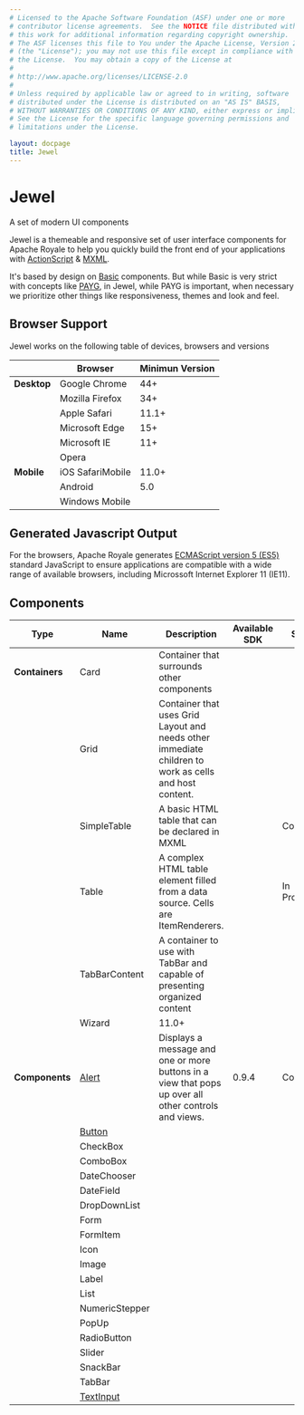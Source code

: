 ```yaml
---
# Licensed to the Apache Software Foundation (ASF) under one or more
# contributor license agreements.  See the NOTICE file distributed with
# this work for additional information regarding copyright ownership.
# The ASF licenses this file to You under the Apache License, Version 2.0
# (the "License"); you may not use this file except in compliance with
# the License.  You may obtain a copy of the License at
# 
# http://www.apache.org/licenses/LICENSE-2.0
# 
# Unless required by applicable law or agreed to in writing, software
# distributed under the License is distributed on an "AS IS" BASIS,
# WITHOUT WARRANTIES OR CONDITIONS OF ANY KIND, either express or implied.
# See the License for the specific language governing permissions and
# limitations under the License.

layout: docpage
title: Jewel
---
```


# Jewel

A set of modern UI components

Jewel is a themeable and responsive set of user interface components for Apache Royale to help you quickly build the front end of your applications with [ActionScript](welcome/features/as3.html) & [MXML](welcome/features/mxml.html).

It's based by design on [Basic](component-sets/basic.html) components. But while Basic is very strict with concepts like [PAYG](welcome/features/payg.html), in Jewel, while PAYG is important, when necessary we prioritize other things like responsiveness, themes and look and feel.

## Browser Support

Jewel works on the following table of devices, browsers and versions

|         	    | Browser             	| Minimun Version 	|
|-----------	|-------------------	|-----------------	|
| __Desktop__ 	| Google Chrome        	| 44+     	        |
|           	| Mozilla Firefox      	| 34+     	        |
|            	| Apple Safari         	| 11.1+         	|
|            	| Microsoft Edge       	| 15+              	|
|            	| Microsoft IE      	| 11+             	|
|            	| Opera             	|               	|
| __Mobile__  	| iOS SafariMobile    	| 11.0+          	|
|             	| Android            	| 5.0            	|
|             	| Windows Mobile    	|               	|

## Generated Javascript Output

For the browsers, Apache Royale generates [ECMAScript version 5 (ES5)](https://en.wikipedia.org/wiki/ECMAScript) standard JavaScript to ensure applications are compatible with a wide range of available browsers, including Microssoft Internet Explorer 11 (IE11).

## Components

| Type          	| Name                                          	| Description                                                                                          	| Available SDK 	| State     	|
|------------------	|-------------------------------------------------	|------------------------------------------------------------------------------------------------------	|---------------	|--------------	|
| __Containers__  	| Card                                           	| Container that surrounds other components                                                             	|               	|          	    |
|                	| Grid                                             	| Container that uses Grid Layout and needs other immediate children to work as cells and host content. 	|               	|          	    |
|                	| SimpleTable                                   	| A basic HTML table that can be declared in MXML                                                     	|               	| Complete      |
|                	| Table                                         	| A complex HTML table element filled from a data source. Cells are ItemRenderers.                    	|               	| In Progress   |
|                	| TabBarContent                                 	| A container to use with TabBar and capable of presenting organized content                            	|               	|           	|
|                	| Wizard                                           	| 11.0+                                                                                                	|               	|           	|
| __Components__ 	| [Alert](component-sets/jewel/jewel-alert.html)        	| Displays a message and one or more buttons in a view that pops up over all other controls and views. 	| 0.9.4         	| Complete  	|
|               	| [Button](component-sets/jewel/jewel-button.html)        	|                                                                                                      	|               	|           	|
|                 	| CheckBox                                      	|                                                                                                      	|               	|           	|
|                	| ComboBox                                      	|                                                                                                      	|               	|           	|
|                	| DateChooser                                     	|                                                                                                      	|               	|           	|
|                	| DateField                                       	|                                                                                                      	|               	|             	|
|               	| DropDownList                                  	|                                                                                                      	|               	|           	|
|               	| Form                                           	|                                                                                                      	|               	|           	|
|               	| FormItem                                      	|                                                                                                      	|               	|           	|
|                	| Icon                                            	|                                                                                                      	|               	|           	|
|               	| Image                                         	|                                                                                                      	|               	|           	|
|               	| Label                                            	|                                                                                                      	|               	|           	|
|               	| List                                             	|                                                                                                      	|               	|           	|
|               	| NumericStepper 	                                |                                                                                                      	|               	|           	|
|               	| PopUp                                          	|                                                                                                      	|               	|           	|
|               	| RadioButton                                     	|                                                                                                      	|               	|           	|
|               	| Slider                                        	|                                                                                                      	|               	|           	|
|               	| SnackBar                                         	|                                                                                                      	|               	|           	|
|               	| TabBar                                         	|                                                                                                      	|               	|           	|
|               	| [TextInput](component-sets/jewel/jewel-textinput.html)  	|                                                                                                      	|               	|           	|
